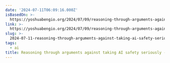 ```yaml
---
date: '2024-07-11T06:09:16.000Z'
isBasedOn: >-
  https://yoshuabengio.org/2024/07/09/reasoning-through-arguments-against-taking-ai-safety-seriously/
link: >-
  https://yoshuabengio.org/2024/07/09/reasoning-through-arguments-against-taking-ai-safety-seriously/
slug: >-
  2024-07-11-reasoning-through-arguments-against-taking-ai-safety-seriously-yoshua-ben
tags:
  - ai
title: Reasoning through arguments against taking AI safety seriously - Yoshua Ben
---
```

 
